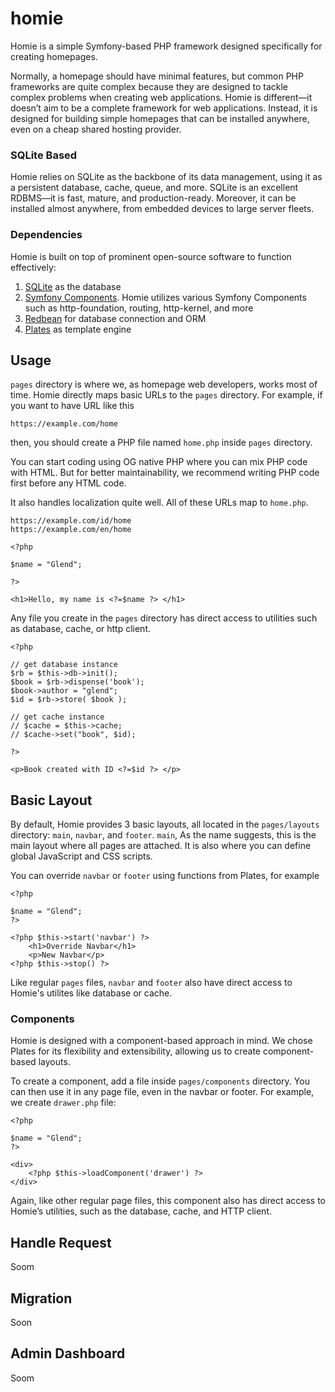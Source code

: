 # homie

Homie is a simple Symfony-based PHP framework designed specifically for creating homepages.

Normally, a homepage should have minimal features, but common PHP frameworks are quite complex because they are designed to tackle complex problems when creating web applications. Homie is different—it doesn’t aim to be a complete framework for web applications. Instead, it is designed for building simple homepages that can be installed anywhere, even on a cheap shared hosting provider.

### SQLite Based

Homie relies on SQLite as the backbone of its data management, using it as a persistent database, cache, queue, and more. SQLite is an excellent RDBMS—it is fast, mature, and production-ready. Moreover, it can be installed almost anywhere, from embedded devices to large server fleets.

### Dependencies

Homie is built on top of prominent open-source software to function effectively:
1. [SQLite](https://www.sqlite.org/) as the database
2. [Symfony Components](https://symfony.com/). Homie utilizes various Symfony Components such as http-foundation, routing, http-kernel, and more
3. [Redbean](https://redbeanphp.com/) for database connection and ORM
4. [Plates](https://platesphp.com/) as template engine

## Usage

`pages` directory is where we, as homepage web developers, works most of time. Homie directly maps basic URLs to the `pages` directory. For example, if you want to have URL like this

```
https://example.com/home
```

then, you should create a PHP file named `home.php` inside `pages` directory.

You can start coding using OG native PHP where you can mix PHP code with HTML. But for better maintainability, we recommend writing PHP code first before any HTML code. 

It also handles localization quite well. All of these URLs map to `home.php`.

```
https://example.com/id/home
https://example.com/en/home
```

```
<?php

$name = "Glend";

?>

<h1>Hello, my name is <?=$name ?> </h1>

```

Any file you create in the `pages` directory has direct access to utilities such as database, cache, or http client. 

```
<?php 

// get database instance
$rb = $this->db->init();
$book = $rb->dispense('book');
$book->author = "glend";
$id = $rb->store( $book );

// get cache instance
// $cache = $this->cache;
// $cache->set("book", $id);

?>

<p>Book created with ID <?=$id ?> </p>
```

## Basic Layout

By default, Homie provides 3 basic layouts, all located in the `pages/layouts` directory: `main`, `navbar`, and `footer`. `main`, As the name suggests, this is the main layout where all pages are attached. It is also where you can define global JavaScript and CSS scripts.

You can override `navbar` or `footer` using functions from Plates, for example

```
<?php 

$name = "Glend";
?>

<?php $this->start('navbar') ?>
    <h1>Override Navbar</h1>
    <p>New Navbar</p>
<?php $this->stop() ?>

```

Like regular `pages` files, `navbar` and `footer` also have direct access to Homie's utilites like database or cache.

### Components

Homie is designed with a component-based approach in mind. We chose Plates for its flexibility and extensibility, allowing us to create component-based layouts.

To create a component, add a file inside `pages/components` directory. You can then use it in any page file, even in the navbar or footer. For example, we create `drawer.php` file:

```
<?php 

$name = "Glend";
?>

<div>
    <?php $this->loadComponent('drawer') ?>
</div>

```

Again, like other regular page files, this component also has direct access to Homie’s utilities, such as the database, cache, and HTTP client.

## Handle Request

Soom

## Migration

Soon

## Admin Dashboard

Soom